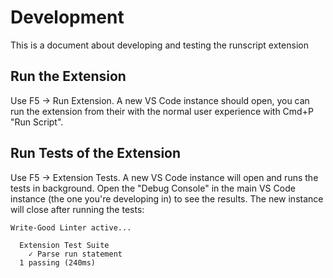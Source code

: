 # Development

This is a document about developing and testing the runscript extension

## Run the Extension

Use F5 -> Run Extension. A new VS Code instance should open, you can run the extension from their with the normal user experience with Cmd+P "Run Script".

## Run Tests of the Extension

Use F5 -> Extension Tests. A new VS Code instance will open and runs the tests in background. Open the "Debug Console" in the main VS Code instance (the one you're developing in) to see the results. The new instance will close after running the tests:

```
Write-Good Linter active...

  Extension Test Suite
    ✓ Parse run statement
  1 passing (240ms)
```
